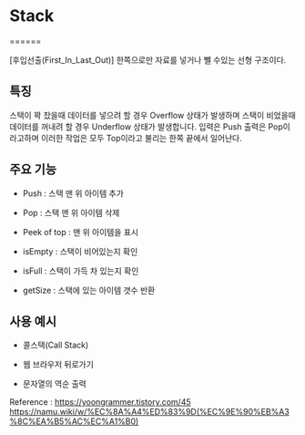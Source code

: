 # Stack
======

[후입선출(First_In_Last_Out)] 
한쪽으로만 자료를 넣거나 뺄 수있는 선형 구조이다.


## 특징

스택이 꽉 찼을때 데이터를 넣으려 할 경우 Overflow 상태가 발생하며
스택이 비었을때 데이터를 꺼내려 할 경우 Underflow 상태가 발생합니다.
입력은 Push 출력은 Pop이라고하며 이러한 작업은
모두 Top이라고 불리는 한쪽 끝에서 일어난다.


## 주요 기능

- Push : 스택 맨 위 아이템 추가

- Pop : 스택 맨 위 아이템 삭제

- Peek of top : 맨 위 아이템을 표시

- isEmpty : 스택이 비어있는지 확인

- isFull : 스택이 가득 차 있는지 확인

- getSize : 스택에 있는 아이템 갯수 반환


## 사용 예시

- 콜스택(Call Stack)

- 웹 브라우저 뒤로가기

- 문자열의 역순 출력


Reference :
https://yoongrammer.tistory.com/45
https://namu.wiki/w/%EC%8A%A4%ED%83%9D(%EC%9E%90%EB%A3%8C%EA%B5%AC%EC%A1%B0)